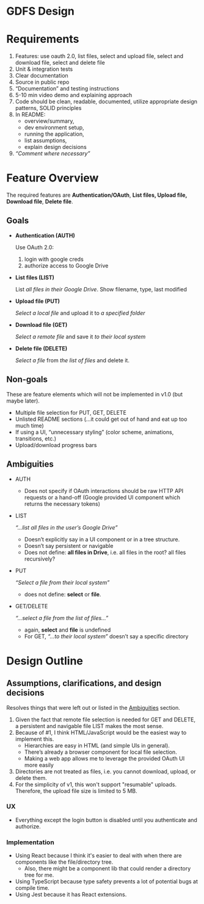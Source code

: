 # GDFS Design

# Requirements

1. Features: use oauth 2.0, list files, select and upload file, select and download file, select and delete file
2. Unit & integration tests
3. Clear documentation
4. Source in public repo
5. “Documentation” and testing instructions
6. 5-10 min video demo and explaining approach
7. Code should be clean, readable, documented, utilize appropriate design patterns, SOLID principles
8. In README:
    - overview/summary,
    - dev environment setup,
    - running the application,
    - list assumptions,
    - explain design decisions
9. *“Comment where necessary”*

# Feature Overview

The required features are **Authentication/OAuth**, **List files, Upload file, Download file**, **Delete file**.

## Goals

- **Authentication (AUTH)**

    Use OAuth 2.0:

    1. login with google creds
    2. authorize access to Google Drive
- **List files (LIST)**

    List *all files in their Google Drive*. Show filename, type, last modified

- **Upload file (PUT)**

    *Select a local file* and upload it to *a specified folder*

- **Download file (GET)**

    *Select a remote file* and save it *to their local system*

- **Delete file (DELETE)**

    *Select a file* from *the list of files* and delete it.


## Non-goals

These are feature elements which will not be implemented in v1.0 (but maybe later).

- Multiple file selection for PUT, GET, DELETE
- Unlisted README sections (…it could get out of hand and eat up too much time)
- If using a UI, “unnecessary styling” (color scheme, animations, transitions, etc.)
- Upload/download progress bars

## Ambiguities

- AUTH
    - Does not specify if OAuth interactions should be raw HTTP API requests or a hand-off (Google provided UI component which returns the necessary tokens)

- LIST

    *“…list all files in the user’s Google Drive”*

    - Doesn’t explicitly say in a UI component or in a tree structure.
    - Doesn’t say persistent or navigable
    - Does not define: **all files in Drive**, i.e. all files in the root? all files recursively?

- PUT

    *“Select a file from their local system”*

    - does not define: **select** or **file**.
- GET/DELETE

    *“…select a file from the list of files…”*

    - again, **select** and **file** is undefined
    - For GET, *“…to their local system”* doesn’t say a specific directory

# Design Outline

## Assumptions, clarifications, and design decisions

Resolves things that were left out or listed in the [Ambiguities](#ambiguities) section.

1. Given the fact that remote file selection is needed for GET and DELETE, a persistent and navigable file LIST makes the most sense.
2. Because of #1, I think HTML/JavaScript would be the easiest way to implement this.
    - Hierarchies are easy in HTML (and simple UIs in general).
    - There’s already a browser component for local file selection.
    - Making a web app allows me to leverage the provided OAuth UI more easily
3. Directories are not treated as files, i.e. you cannot download, upload, or delete them.
4. For the simplicity of v1, this won't support "resumable" uploads. Therefore, the upload file size is limited to 5 MB.

### UX

* Everything except the login button is disabled until you authenticate and authorize.

### Implementation

* Using React because I think it's easier to deal with when there are components like the file/directory tree.
  * Also, there might be a component lib that could render a directory tree for me.
* Using TypeScript because type safety prevents a lot of potential bugs at compile time.
* Using Jest because it has React extensions.

